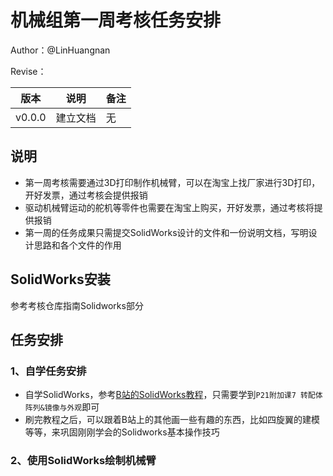 # 机械组第一周考核任务安排

Author：@LinHuangnan

Revise：

| 版本 | 说明 |备注|
| ---- | ---- | ---- |
| v0.0.0 | 建立文档 |无|

## 说明
- 第一周考核需要通过3D打印制作机械臂，可以在淘宝上找厂家进行3D打印，开好发票，通过考核会提供报销
- 驱动机械臂运动的舵机等零件也需要在淘宝上购买，开好发票，通过考核将提供报销
- 第一周的任务成果只需提交SolidWorks设计的文件和一份说明文档，写明设计思路和各个文件的作用


## SolidWorks安装

参考考核仓库指南Solidworks部分

## 任务安排
### 1、自学任务安排 
- 自学SolidWorks，参考[B站的SolidWorks教程](https://www.bilibili.com/video/BV1iw411Z7HZ?spm_id_from=333.337.search-card.all.click&vd_source=28eca9a455dd3210d721b4694d3c4aa1)，只需要学到`P21附加课7 转配体阵列&镜像与外观`即可
- 刷完教程之后，可以跟着B站上的其他画一些有趣的东西，比如四旋翼的建模等等，来巩固刚刚学会的Solidworks基本操作技巧
### 2、使用SolidWorks绘制机械臂
